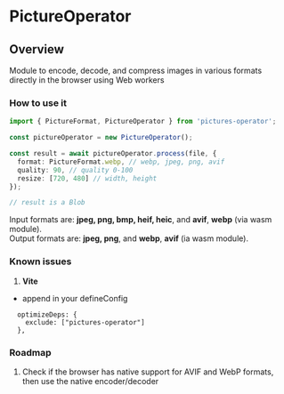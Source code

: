 # PictureOperator

## Overview

Module to encode, decode, and compress images in various formats directly in the browser using Web workers

### How to use it

```typescript
import { PictureFormat, PictureOperator } from 'pictures-operator';

const pictureOperator = new PictureOperator();

const result = await pictureOperator.process(file, {
  format: PictureFormat.webp, // webp, jpeg, png, avif
  quality: 90, // quality 0-100
  resize: [720, 480] // width, height
});

// result is a Blob
```

Input formats are: **jpeg, png, bmp, heif, heic**, and **avif**, **webp** (via wasm module).\
Output formats are: **jpeg, png**, and **webp**, **avif** (ia wasm module).

### Known issues

1. **Vite**

- append in your defineConfig

```
  optimizeDeps: {
    exclude: ["pictures-operator"]
  },
```

### Roadmap

1. Check if the browser has native support for AVIF and WebP formats, then use the native encoder/decoder
